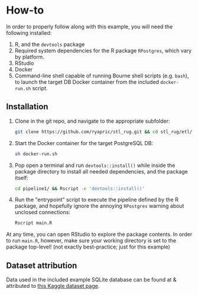 How-to
======

In order to properly follow along with this example, you will need the following
installed:

1. R, and the `devtools` package
1. Required system dependencies for the R package `RPostgres`, which vary by
   platform.
1. RStudio
1. Docker
1. Command-line shell capable of running Bourne shell scripts (e.g. `bash`), to
   launch the target DB Docker container from the included `docker-run.sh`
   script.

Installation
------------

1. Clone in the git repo, and navigate to the appropriate subfolder:

    ```sh
    git clone https://github.com/ryapric/stl_rug.git && cd stl_rug/etl/
    ```

1. Start the Docker container for the target PostgreSQL DB:

    ```sh
    sh docker-run.sh
    ```

1. Pop open a terminal and run `devtools::install()` while inside the package
   directory to install all needed dependencies, and the package itself:

    ```sh
    cd pipeline1/ && Rscript -e 'devtools::install()'
    ```

1. Run the "entrypoint" script to execute the pipeline defined by the R package,
   and hopefully ignore the annoying `RPostgres` warning about unclosed
   connections:

    ```sh
    Rscript main.R
    ```

At any time, you can open RStudio to explore the package contents. In order to
run `main.R`, however, make sure your working directory is set to the package
top-level! (not exactly best-practice; just for this example)

Dataset attribution
-------------------

Data used in the included example SQLite database can be found at & attributed
to [this Kaggle dataset page](https://www.kaggle.com/gregorut/videogamesales).
